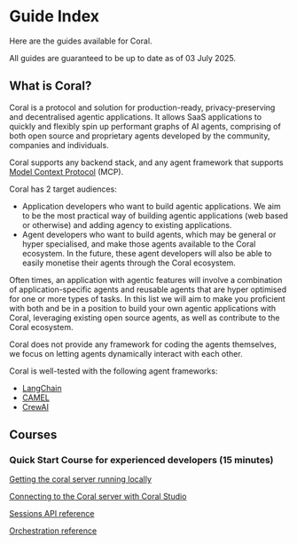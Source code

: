 # Guide Index
Here are the guides available for Coral.

All guides are guaranteed to be up to date as of 03 July 2025.

## What is Coral?
Coral is a protocol and solution for production-ready, privacy-preserving and decentralised agentic applications. It allows SaaS applications to quickly and flexibly spin up performant graphs of AI agents, comprising of both open source and proprietary agents developed by the community, companies and individuals.

Coral supports any backend stack, and any agent framework that supports [Model Context Protocol](https://modelcontextprotocol.io/) (MCP).

Coral has 2 target audiences:
* Application developers who want to build agentic applications. We aim to be the most practical way of building agentic applications (web based or otherwise) and adding agency to existing applications.
* Agent developers who want to build agents, which may be general or hyper specialised, and make those agents available to the Coral ecosystem. In the future, these agent developers will also be able to easily monetise their agents through the Coral ecosystem.

Often times, an application with agentic features will involve a combination of application-specific agents and reusable agents that are hyper optimised for one or more types of tasks. In this list we will aim to make you proficient with both and be in a position to build your own agentic applications with Coral, leveraging existing open source agents, as well as contribute to the Coral ecosystem.

Coral does not provide any framework for coding the agents themselves, we focus on letting agents dynamically interact with each other.

Coral is well-tested with the following agent frameworks:
* [LangChain](https://langchain.com/)
* [CAMEL](https://github.com/camel-ai/camel/)
* [CrewAI](https://crewai.com/)

## Courses

### Quick Start Course for experienced developers (15 minutes)
[Getting the coral server running locally](./running-coral-server.md)

[Connecting to the Coral server with Coral Studio](./connecting-to-coral-studio.md)

[Sessions API reference](./sessions.md)

[Orchestration reference](./orchestration-registry.md)

[//]: # (#### Building your first Coral application)


[//]: # (### Become a Coral expert in 1 hour:)
[//]: # (1. )
